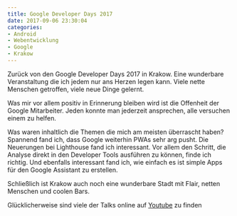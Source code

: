```yaml
---
title: Google Developer Days 2017
date: 2017-09-06 23:30:04
categories:
- Android
- Webentwicklung
- Google
- Krakow
---
```

Zurück von den Google Developer Days 2017 in Krakow. Eine wunderbare Veranstaltung die ich jedem nur ans Herzen legen kann. Viele nette Menschen getroffen, viele neue Dinge gelernt.

Was mir vor allem positiv in Erinnerung bleiben wird ist die Offenheit der Google Mitarbeiter. Jeden konnte man jederzeit ansprechen, alle versuchen einem zu helfen.

Was waren inhaltlich die Themen die mich am meisten überrascht haben? Spannend fand ich, dass Google weiterhin PWAs sehr arg pusht. Die Neuerungen bei Lighthouse fand ich interessant. Vor allem den Schritt, die Analyse direkt in den Developer Tools ausführen zu können, finde ich richtig. Und ebenfalls interessant fand ich, wie einfach es ist simple Apps für den Google Assistant zu erstellen.

Schließlich ist Krakow auch noch eine wunderbare Stadt mit Flair, netten Menschen und coolen Bars.

Glücklicherweise sind viele der Talks online auf [Youtube](https://www.youtube.com/playlist?list=PLOU2XLYxmsIJz-cYWfjQP8SV7n8C-PTVm) zu finden